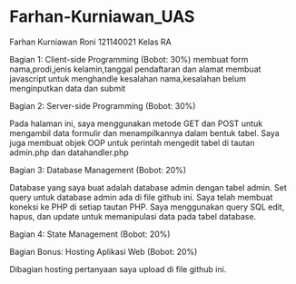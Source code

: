 # Farhan-Kurniawan_UAS
Farhan Kurniawan Roni 
121140021 
Kelas RA

Bagian 1: Client-side Programming (Bobot: 30%)
membuat form nama,prodi,jenis kelamin,tanggal pendaftaran dan alamat
membuat javascript untuk menghandle kesalahan nama,kesalahan belum menginputkan data dan submit


Bagian 2: Server-side Programming (Bobot: 30%)

Pada halaman ini, saya menggunakan metode GET dan POST untuk mengambil data formulir dan menampilkannya dalam bentuk tabel. Saya juga membuat objek OOP untuk perintah mengedit tabel di tautan admin.php dan datahandler.php

Bagian 3: Database Management (Bobot: 20%)

Database yang saya buat adalah database admin dengan tabel admin. Set query untuk database admin ada di file github ini. Saya telah membuat koneksi ke PHP di setiap tautan PHP. Saya menggunakan query SQL edit, hapus, dan update untuk memanipulasi data pada tabel database.

Bagian 4: State Management (Bobot: 20%)

Bagian Bonus: Hosting Aplikasi Web (Bobot: 20%)

Dibagian hosting pertanyaan saya upload di file github ini.
